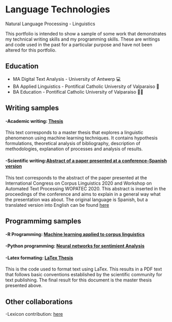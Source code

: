 # Language Technologies
Natural Language Processing - Linguistics

This portfolio is intended to show a sample of some work that demonstrates my technical writing skills and my programming skills. These are writings and code used in the past for a particular purpose and have not been altered for this portfolio.

## Education
- MA Digital Text Analysis - University of Antwerp 💻
- BA Applied Linguistics - Pontifical Catholic University of Valparaiso 📜
- BA Education - Pontifical Catholic University of Valparaiso 👩‍🏫

## Writing samples

#### -Academic writing: [Thesis](https://github.com/valeravest1/portfolio/blob/main/Thesis_Valentina_Ravest.pdf)

This text corresponds to a master thesis that explores a linguistic phenomenon using machine learning techniques. It contains hypothesis formulations, theoretical analysis of bibliography, description of methodologies, explanation of processes and analysis of results.

#### -Scientific writing:[Abstract of a paper presented at a conference-Spanish version](https://pure.rug.nl/ws/portalfiles/portal/155049863/Libro_de_Res_menes_Actas_III_CILCC_2020_y_V_WoPATeC_2020_Virtual_.pdf#page=294)

This text corresponds to the abstract of the paper presented at the International Congress on Corpus Linguistics 2020 and Workshop on Automated Text Processing WOPATEC 2020. This abstract is inserted in the proceedings of the conference and aims to explain in a general way what the presentation was about. The original language is Spanish, but a translated version into English can be found [here](https://github.com/valeravest1/portfolio/blob/main/WOPATEC%20en.pdf)

## Programmimg samples

#### -R Programming: [Machine learning applied to corpus linguistics](https://github.com/valeravest1/portfolio/blob/main/code_thesis_r.ipynb)

#### -Python programming: [Neural networks for sentimient Analysis](https://github.com/valeravest1/portfolio/blob/main/Neural_BERT_HW_solution_adapted.ipynb)

#### -Latex formating: [LaTex Thesis](https://github.com/valeravest1/portfolio/blob/main/latex-thesis-formating.tex)
This is the code used to format text using LaTex. This results in a PDF text that follows basic conventions established by the scientific community for text publishing. The final result for this document is the master thesis presented above.

## Other collaborations
-Lexicon contribution: [here](https://github.com/valeravest1/portfolio/blob/main/lexicon-aknowledgments.pdf)

